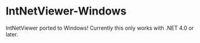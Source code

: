 # IntNetViewer-Windows
IntNetViewer ported to Windows!
Currently this only works with .NET 4.0 or later.
